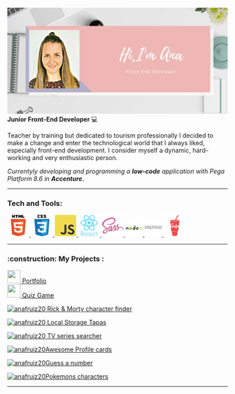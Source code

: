 ![Alt text](images/hola1.png?raw=true)
**Junior Front-End Developer** :computer:

Teacher by training but dedicated to tourism professionally I decided to make a change and enter the technological world that I always liked, especially front-end development.
I consider myself a dynamic, hard-working and very enthusiastic person.

*Currentyly developing and programming a **low-code** application with Pega Platform 8.6 in **Accenture.***

<hr/>
<h3 align="left">Tech and Tools:</h3>
<p align="left"><a href="https://www.w3.org/html/" target="_blank"> <img src="https://raw.githubusercontent.com/devicons/devicon/master/icons/html5/html5-original-wordmark.svg" alt="html5" width="50" height="50"/> </a>  <a href="https://www.w3schools.com/css/" target="_blank"> <img src="https://raw.githubusercontent.com/devicons/devicon/master/icons/css3/css3-original-wordmark.svg" alt="css3" width="50" height="50"/> </a>  <a href="https://developer.mozilla.org/en-US/docs/Web/JavaScript" target="_blank"> <img src="https://raw.githubusercontent.com/devicons/devicon/master/icons/javascript/javascript-original.svg" alt="javascript" width="50" height="50"/> </a> <a href="https://reactjs.org/" target="_blank"> <img src="https://raw.githubusercontent.com/devicons/devicon/master/icons/react/react-original-wordmark.svg" alt="react" width="50" height="50"/> </a> <a href="https://sass-lang.com" target="_blank"> <img src="https://raw.githubusercontent.com/devicons/devicon/master/icons/sass/sass-original.svg" alt="sass" width="50" height="50"/> </a> <a href="https://nodejs.org" target="_blank"> <img src="https://raw.githubusercontent.com/devicons/devicon/master/icons/nodejs/nodejs-original-wordmark.svg" alt="nodejs" width="40" height="40"/> </a> <a href="https://expressjs.com" target="_blank"> <img src="https://raw.githubusercontent.com/devicons/devicon/master/icons/express/express-original-wordmark.svg" alt="express" width="40" height="40"/><a href="https://gulpjs.com" target="_blank"> <img src="https://raw.githubusercontent.com/devicons/devicon/master/icons/gulp/gulp-plain.svg" alt="gulp" width="50" height="50"/> </a></p>
<hr/>
<h3 align="left">:construction: My Projects :</h3>
  
 <a href="https://anafruiz.github.io/portfolio"><img src="https://img.icons8.com/dusk/64/000000/rocket--v2.png" height="30" width="30"/> Portfolio </a>   
  <a href="https://anafruiz.github.io/quick-quiz/"><img src="https://img.icons8.com/dusk/50/000000/question-mark.png" height="30" width="30"/> Quiz Game </a> 

<a href="https://anafruiz.github.io/Rick-Morty-character-finder/#/"><img src="https://img.icons8.com/color/48/000000/rick-sanchez.png" alt="anafruiz20" height="30" width="30"/> Rick & Morty character finder</a>  

<a href="https://anafruiz.github.io/Local-Storage-Tapas/"><img src="https://img.icons8.com/offices/30/000000/paella.png" alt="anafruiz20" height="30" width="30"/> Local Storage Tapas</a>

<a href="https://anafruiz.github.io/tv-series-searcher/"><img src="https://img.icons8.com/plasticine/100/000000/retro-tv.png" alt="anafruiz20" height="30" width="30"/> TV series searcher</a>

<a href="https://anafruiz-react-magicians.herokuapp.com/#//"><img src="https://img.icons8.com/ios/50/000000/oak-leaf.png" alt="anafruiz20" height="30" width="30"/>Awesome Profile cards</a>

<a href="https://anafruiz.github.io/Guess-a-number/"><img src="https://img.icons8.com/dusk/64/000000/question-mark.png" alt="anafruiz20" height="30" width="30"/>Guess a number</a>  

<a href="https://anafruiz.github.io/Pokemon-React/"><img src="https://img.icons8.com/plasticine/100/000000/pokeball.png" alt="anafruiz20" height="30" width="30"/>Pokemons characters</a>

<hr/>
<!--
<h4 align="left">Contact me:</h3>

I am currently looking for a job, so if you are interested in hiring a junior profile, don´t hesitate to contact me :woman:

You can contact me on Linkedin or you can send me an email:

<p align="left">
<a href="https://linkedin.com/in/anafruiz20" target="blank"><img alt="Ana Fernandez LinkedIn" src="https://img.shields.io/badge/linkedin-0e76a8.svg?&style=flat&logo=linkedin&logoColor=white" /></a>  
</p>
 <p align="left">
:email: <a href="mailto:anafruiz20@gmail.com">anafruiz20@gmail.com</a>
</p>

 <p align="left">
:email: <a href="https://twitter.com/AnaFruiz20"><img src="https://img.icons8.com/plasticine/100/000000/twitter--v2.png" height="50" width="50"/></a>
</p>

-->

